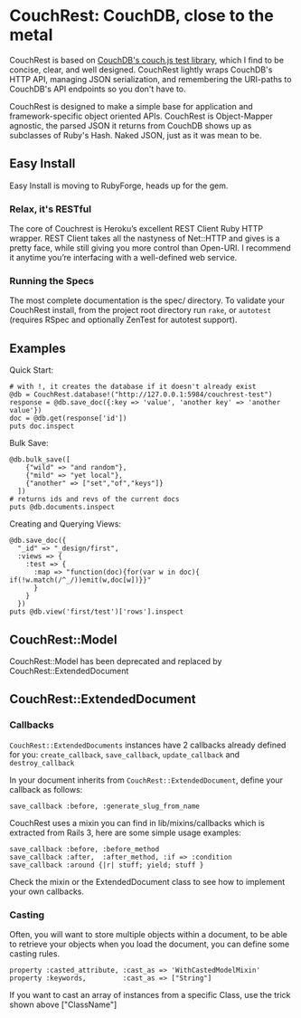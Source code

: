 # CouchRest: CouchDB, close to the metal

CouchRest is based on [CouchDB's couch.js test
library](http://svn.apache.org/repos/asf/incubator/couchdb/trunk/share/www/script/couch.js),
which I find to be concise, clear, and well designed. CouchRest lightly wraps
CouchDB's HTTP API, managing JSON serialization, and remembering the URI-paths
to CouchDB's API endpoints so you don't have to.

CouchRest is designed to make a simple base for application and framework-specific object oriented APIs. CouchRest is Object-Mapper agnostic, the parsed JSON it returns from CouchDB shows up as subclasses of Ruby's Hash. Naked JSON, just as it was mean to be.

## Easy Install

Easy Install is moving to RubyForge, heads up for the gem.

### Relax, it's RESTful

The core of Couchrest is Heroku’s excellent REST Client Ruby HTTP wrapper.
REST Client takes all the nastyness of Net::HTTP and gives is a pretty face,
while still giving you more control than Open-URI. I recommend it anytime
you’re interfacing with a well-defined web service.

### Running the Specs

The most complete documentation is the spec/ directory. To validate your
CouchRest install, from the project root directory run `rake`, or `autotest`
(requires RSpec and optionally ZenTest for autotest support).

## Examples

Quick Start:

    # with !, it creates the database if it doesn't already exist
    @db = CouchRest.database!("http://127.0.0.1:5984/couchrest-test")
    response = @db.save_doc({:key => 'value', 'another key' => 'another value'})
    doc = @db.get(response['id'])
    puts doc.inspect

Bulk Save:

    @db.bulk_save([
        {"wild" => "and random"},
        {"mild" => "yet local"},
        {"another" => ["set","of","keys"]}
      ])
    # returns ids and revs of the current docs
    puts @db.documents.inspect 

Creating and Querying Views:

    @db.save_doc({
      "_id" => "_design/first", 
      :views => {
        :test => {
          :map => "function(doc){for(var w in doc){ if(!w.match(/^_/))emit(w,doc[w])}}"
          }
        }
      })
    puts @db.view('first/test')['rows'].inspect 

## CouchRest::Model

CouchRest::Model has been deprecated and replaced by CouchRest::ExtendedDocument


## CouchRest::ExtendedDocument

### Callbacks

`CouchRest::ExtendedDocuments` instances have 2 callbacks already defined for you:
    `create_callback`, `save_callback`, `update_callback` and `destroy_callback`
    
In your document inherits from `CouchRest::ExtendedDocument`, define your callback as follows:

    save_callback :before, :generate_slug_from_name
    
CouchRest uses a mixin you can find in lib/mixins/callbacks which is extracted from Rails 3, here are some simple usage examples:

    save_callback :before, :before_method
    save_callback :after,  :after_method, :if => :condition
    save_callback :around {|r| stuff; yield; stuff }
    
Check the mixin or the ExtendedDocument class to see how to implement your own callbacks.

### Casting

Often, you will want to store multiple objects within a document, to be able to retrieve your objects when you load the document, 
you can define some casting rules. 

    property :casted_attribute, :cast_as => 'WithCastedModelMixin'
    property :keywords,         :cast_as => ["String"]

If you want to cast an array of instances from a specific Class, use the trick shown above ["ClassName"]

